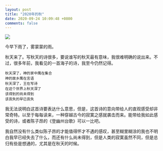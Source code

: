 ```yaml
---
layout: post
title: "2020年的秋"
date: 2020-09-24 10:09:48 +0800
comments: false
---
```


![](https://jekyll-1251110281.file.myqcloud.com/images/1600914926191_20200924_compressed_masked.jpg)

今早下雨了，雾蒙蒙的雨。

秋天来了。写秋天的诗很多，要说谁写的秋天最有意味，我很难明确的说出来。不过，很多年前，我看见的一首海子的诗，我至今仍然记得。

```
秋天深了，神的家中鹰在集合
神的故乡鹰在言语
秋天深了，王在写诗
在这个世界上秋天深了
该得到的尚未得到
该丧失的早已丧失
```

我无法说明白这首诗要表达什么意思，但是，这首诗的意向带给人的直观感受却非常奇特。以至于每每读来，一种穿越古今的寂寞之感就袭击而来。能带给我如此感受的诗，或者陈子昂的《登幽州台歌》可以一比吧。

我自然没有什么类似陈子昂的才能值得怀才不遇的感叹，甚至糊里糊涂的我也不明白我早已经失去了什么，而还有什么尚未得到，但是人类的寂寞虽然不同，但是总归有些是想通的，尤其是在秋天的时候。